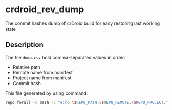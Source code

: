 # crdroid_rev_dump
The commit hashes dump of crDroid build for easy restoring last working state

## Description

The file `dump.csv` hold comma-separated values in order:
  * Relative path
  * Remote name from manifest
  * Project name from manifest
  * Commit hash

This file generated by using command:
```bash
repo forall -c bash -c "echo \$REPO_PATH,\$REPO_REMOTE,\$REPO_PROJECT,\$REPO_LREV">dump.csv
```

